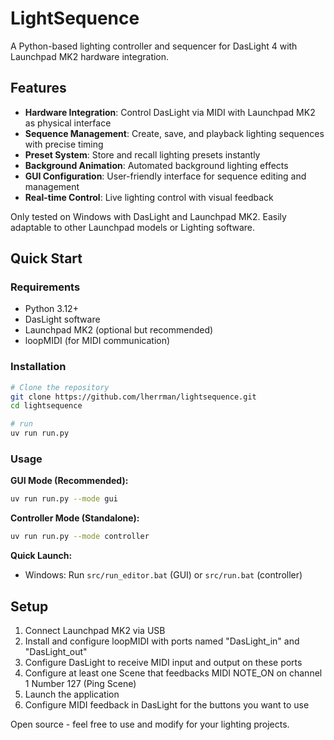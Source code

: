 # LightSequence

A Python-based lighting controller and sequencer for DasLight 4 with Launchpad MK2 hardware integration.

## Features

- **Hardware Integration**: Control DasLight via MIDI with Launchpad MK2 as physical interface
- **Sequence Management**: Create, save, and playback lighting sequences with precise timing
- **Preset System**: Store and recall lighting presets instantly
- **Background Animation**: Automated background lighting effects
- **GUI Configuration**: User-friendly interface for sequence editing and management
- **Real-time Control**: Live lighting control with visual feedback

Only tested on Windows with DasLight and Launchpad MK2. Easily adaptable to other Launchpad models or Lighting software.

## Quick Start

### Requirements
- Python 3.12+
- DasLight software
- Launchpad MK2 (optional but recommended)
- loopMIDI (for MIDI communication)

### Installation

```bash
# Clone the repository
git clone https://github.com/lherrman/lightsequence.git
cd lightsequence

# run
uv run run.py
```

### Usage

**GUI Mode (Recommended):**
```bash
uv run run.py --mode gui
```

**Controller Mode (Standalone):**
```bash
uv run run.py --mode controller
```

**Quick Launch:**
- Windows: Run `src/run_editor.bat` (GUI) or `src/run.bat` (controller)

## Setup

1. Connect Launchpad MK2 via USB
2. Install and configure loopMIDI with ports named "DasLight_in" and "DasLight_out"
3. Configure DasLight to receive MIDI input and output on these ports
4. Configure at least one Scene that feedbacks MIDI NOTE_ON on channel 1 Number 127 (Ping Scene)
5. Launch the application
6. Configure MIDI feedback in DasLight for the buttons you want to use



Open source - feel free to use and modify for your lighting projects.
